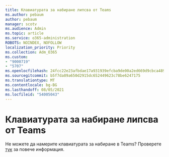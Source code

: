 ```yaml
---
title: Клавиатурата за набиране липсва от Teams
ms.author: pebaum
author: pebaum
manager: scotv
ms.audience: Admin
ms.topic: article
ms.service: o365-administration
ROBOTS: NOINDEX, NOFOLLOW
localization_priority: Priority
ms.collection: Adm_O365
ms.custom:
- "9000719"
- "5707"
ms.openlocfilehash: 24fcc22e23afbdae17a931939efcba9de00a2ed669d9cbca489382b91a9073a4
ms.sourcegitcommit: b5f7da89a650d2915dc652449623c78be6247175
ms.translationtype: MT
ms.contentlocale: bg-BG
ms.lasthandoff: 08/05/2021
ms.locfileid: "54005043"
---
```

# <a name="dial-pad-missing-from-teams"></a>Клавиатурата за набиране липсва от Teams

Не можете да намерите клавиатурата за набиране в Teams? Проверете [тук](https://docs.microsoft.com/alchemyinsights/teams-voice-dial-pad-missing) за повече информация.
